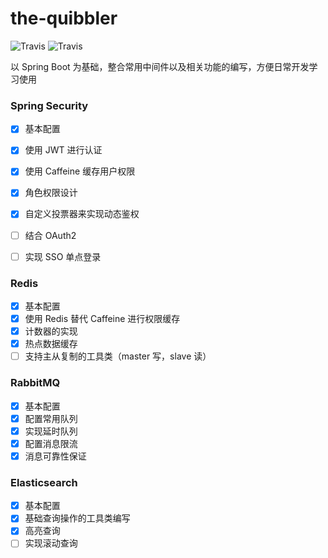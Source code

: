 # the-quibbler
![Travis](https://img.shields.io/badge/JDK-1.11-orange.svg)
![Travis](https://img.shields.io/badge/SpringBoot-2.5.x-brightgreen.svg)

以 Spring Boot 为基础，整合常用中间件以及相关功能的编写，方便日常开发学习使用

### Spring Security
- [x] 基本配置
- [x] 使用 JWT 进行认证
- [x] 使用 Caffeine 缓存用户权限
- [x] 角色权限设计
- [x] 自定义投票器来实现动态鉴权
- [ ] 结合 OAuth2
- [ ] 实现 SSO 单点登录


### Redis
- [x] 基本配置
- [x] 使用 Redis 替代 Caffeine 进行权限缓存
- [x] 计数器的实现
- [x] 热点数据缓存
- [ ] 支持主从复制的工具类（master 写，slave 读）

### RabbitMQ
- [x] 基本配置
- [x] 配置常用队列
- [x] 实现延时队列
- [x] 配置消息限流
- [x] 消息可靠性保证

### Elasticsearch
- [x] 基本配置
- [x] 基础查询操作的工具类编写
- [x] 高亮查询
- [ ] 实现滚动查询
